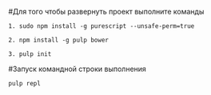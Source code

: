 #Для того чтобы развернуть проект выполните команды
```
1. sudo npm install -g purescript --unsafe-perm=true

2. npm install -g pulp bower

3. pulp init
```

#Запуск командной строки выполнения
```
pulp repl
```
